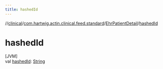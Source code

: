```yaml
---
title: hashedId
---
```

//[clinical](../../../index.html)/[com.hartwig.actin.clinical.feed.standard](../index.html)/[EhrPatientDetail](index.html)/[hashedId](hashed-id.html)



# hashedId



[JVM]\
val [hashedId](hashed-id.html): [String](https://kotlinlang.org/api/latest/jvm/stdlib/kotlin/-string/index.html)




